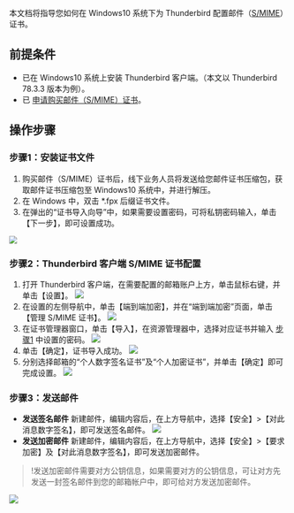 
本文档将指导您如何在 Windows10 系统下为 Thunderbird 配置邮件（[S/MIME](https://cloud.tencent.com/document/product/1325/49416)）证书。

## 前提条件
- 已在 Windows10 系统上安装 Thunderbird 客户端。（本文以 Thunderbird 78.3.3 版本为例）。
- 已 [申请购买邮件（S/MIME）证书](https://cloud.tencent.com/apply/p/cn69mmv599k)。


## 操作步骤
### 步骤1：安装证书文件
1. 购买邮件（S/MIME）证书后，线下业务人员将发送给您邮件证书压缩包，获取邮件证书压缩包至 Windows10 系统中，并进行解压。
2. 在 Windows 中，双击 \*.fpx 后缀证书文件。
<span id="step1"></span>
3. 在弹出的“证书导入向导”中，如果需要设置密码，可将私钥密码输入，单击【下一步】，即可设置成功。
<img src="https://main.qcloudimg.com/raw/09eb20202ccd941c6e66a6997a7f0df7.png" style="zoom:90%;" />

### 步骤2：Thunderbird 客户端 S/MIME 证书配置
1. 打开 Thunderbird 客户端，在需要配置的邮箱账户上方，单击鼠标右键，并单击【设置】。
![](https://main.qcloudimg.com/raw/ff6ce309d0b32eb4232223dfe3f133d2.png)
2. 在设置的左侧导航中，单击【端到端加密】，并在“端到端加密”页面，单击【管理 S/MIME 证书】。
![](https://main.qcloudimg.com/raw/ba8cab0d5497b81a902b675224afcdcb.png)
3. 在证书管理器窗口，单击【导入】，在资源管理器中，选择对应证书并输入 [步骤1](#step1) 中设置的密码。
![](https://main.qcloudimg.com/raw/82cea23ea74c6f68246e831ff02bb705.png)
4. 单击【确定】，证书导入成功。
![](https://main.qcloudimg.com/raw/12e79a2a60b1c9eb7247098c1406385f.png)
5. 分别选择邮箱的“个人数字签名证书”及“个人加密证书”，并单击【确定】即可完成设置。
![](https://main.qcloudimg.com/raw/f9a25801e2043aae35ec42a323c34d76.png)


### 步骤3：发送邮件

- **发送签名邮件**
 新建邮件，编辑内容后，在上方导航中，选择【安全】>【对此消息数字签名】，即可发送签名邮件。
![](https://main.qcloudimg.com/raw/e8fc67d2dfae39a10f56744369232a83.png)
- **发送加密邮件**
新建邮件，编辑内容后，在上方导航中，选择【安全】>【要求加密】及【对此消息数字签名】，即可发送加密邮件。
>!发送加密邮件需要对方公钥信息，如果需要对方的公钥信息，可让对方先发送一封签名邮件到您的邮箱帐户中，即可给对方发送加密邮件。
>
![](https://main.qcloudimg.com/raw/82fbbdfc82e4b7211de52b9c0386fe9e.png)
